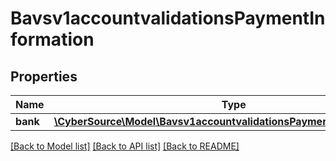 # Bavsv1accountvalidationsPaymentInformation

## Properties
Name | Type | Description | Notes
------------ | ------------- | ------------- | -------------
**bank** | [**\CyberSource\Model\Bavsv1accountvalidationsPaymentInformationBank**](Bavsv1accountvalidationsPaymentInformationBank.md) |  | 

[[Back to Model list]](../README.md#documentation-for-models) [[Back to API list]](../README.md#documentation-for-api-endpoints) [[Back to README]](../README.md)


